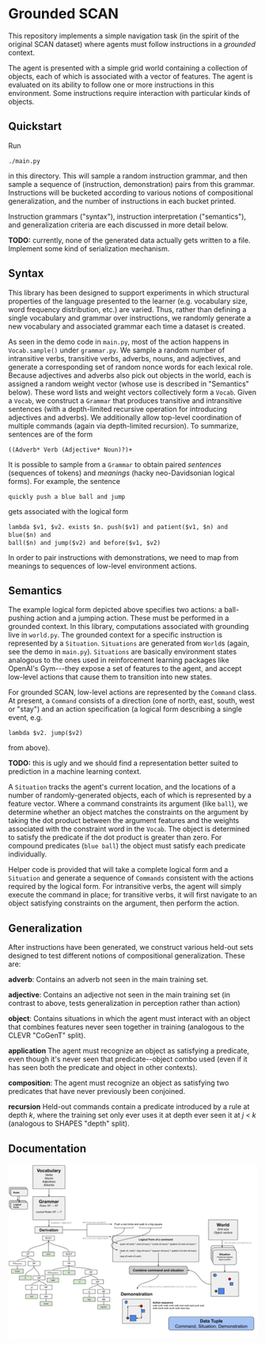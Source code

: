 # Grounded SCAN

This repository implements a simple navigation task (in the spirit of the
original SCAN dataset) where agents must follow instructions in a _grounded_
context.

The agent is presented with a simple grid world containing a collection of
objects, each of which is associated with a vector of features. The agent is
evaluated on its ability to follow one or more instructions in this environment.
Some instructions require interaction with particular kinds of objects.

## Quickstart

Run

    ./main.py

in this directory. This will sample a random instruction grammar, and then
sample a sequence of (instruction, demonstration) pairs from this grammar.
Instructions will be bucketed according to various notions of compositional
generalization, and the number of instructions in each bucket printed.

Instruction grammars ("syntax"), instruction interpretation ("semantics"), and
generalization criteria are each discussed in more detail below.

**TODO:** currently, none of the generated data actually gets written to a file.
Implement some kind of serialization mechanism.

## Syntax

This library has been designed to support experiments in which structural
properties of the language presented to the learner (e.g. vocabulary size, word
frequency distribution, etc.) are varied. Thus, rather than defining a single
vocabulary and grammar over instructions, we randomly generate a new vocabulary
and associated grammar each time a dataset is created.

As seen in the demo code in `main.py`, most of the action happens in
`Vocab.sample()` under `grammar.py`. We sample a random number of intransitive
verbs, transitive verbs, adverbs, nouns, and adjectives, and generate a
corresponding set of random nonce words for each lexical role. Because
adjectives and adverbs also pick out objects in the world, each is assigned a
random weight vector (whose use is described in "Semantics" below). These word
lists and weight vectors collectively form a `Vocab`. Given a `Vocab`, we
construct a `Grammar` that produces transitive and intransitive sentences (with
a depth-limited recursive operation for introducing adjectives and adverbs). We
additionally allow top-level coordination of multiple commands (again via
depth-limited recursion). To summarize, sentences are of the form

    ((Adverb* Verb (Adjective* Noun)?)+

It is possible to sample from a `Grammar` to obtain paired _sentences_
(sequences of tokens) and _meanings_ (hacky neo-Davidsonian logical forms). For
example, the sentence

    quickly push a blue ball and jump

gets associated with the logical form

    lambda $v1, $v2. exists $n. push($v1) and patient($v1, $n) and blue($n) and
    ball($n) and jump($v2) and before($v1, $v2)

In order to pair instructions with demonstrations, we need to map from meanings
to sequences of low-level environment actions.

## Semantics

The example logical form depicted above specifies two actions: a ball-pushing
action and a jumping action. These must be performed in a grounded context. In
this library, computations associated with grounding live in `world.py`. The
grounded context for a specific instruction is represented by a `Situation`.
`Situations` are generated from `World`s (again, see the demo in `main.py`).
`Situations` are basically environment states analogous to the ones used in
reinforcement learning packages like OpenAI's Gym---they expose a set of
features to the agent, and accept low-level actions that cause them to
transition into new states.

For grounded SCAN, low-level actions are represented by the `Command` class. At
present, a `Command` consists of a direction (one of north, east, south, west or
"stay") and an action specification (a logical form describing a single event,
e.g.

    lambda $v2. jump($v2)

from above).

**TODO:** this is ugly and we should find a representation better suited to
prediction in a machine learning context.

A `Situation` tracks the agent's current location, and the locations of a number
of randomly-generated objects, each of which is represented by a feature vector. 
Where a command constraints its argument (like `ball`), we determine
whether an object matches the constraints on the argument by taking the dot
product between the argument features and the weights associated with the
constraint word in the `Vocab`. The object is determined to satisfy the
predicate if the dot product is greater than zero. For compound predicates
(`blue ball`) the object must satisfy each predicate individually.

Helper code is provided that will take a complete logical form and a `Situation`
and generate a sequence of `Commands` consistent with the actions required by
the logical form. For intransitive verbs, the agent will simply execute the
command in place; for transitive verbs, it will first navigate to an object
satisfying constraints on the argument, then perform the action.

## Generalization

After instructions have been generated, we construct various held-out sets
designed to test different notions of compositional generalization. These are:

**adverb**:
Contains an adverb not seen in the main training set.

**adjective**:
Contains an adjective not seen in the main training set (in contrast to above,
tests generalization in perception rather than action)

**object**:
Contains situations in which the agent must interact with an object that
combines features never seen together in training (analogous to the CLEVR
"CoGenT" split).

**application**
The agent must recognize an object as satisfying a predicate, even though it's
never seen that predicate--object combo used (even if it has seen both the
predicate and object in other contexts).

**composition**:
The agent must recognize an object as satisfying two predicates that have never
previously been conjoined.

**recursion**
Held-out commands contain a predicate introduced by a rule at depth _k_, where
the training set only ever uses it at depth ever seen it at _j_ < _k_ (analogous
to SHAPES "depth" split).

## Documentation
![Code flow](https://raw.githubusercontent.com/jacobandreas/grounded-scan/dev/documentation/Code-flow%20diagram.png)
